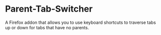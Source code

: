 # Parent-Tab-Switcher
A Firefox addon that allows you to use keyboard shortcuts to traverse tabs up or down for tabs that have no parents.
